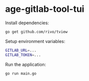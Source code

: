 # age-gitlab-tool-tui

Install dependencies:

```bash
go get github.com/rivo/tview
```

Setup environment variables:

```bash
GITLAB_URL=...
GITLAB_TOKEN=...

```

Run the application:

```bash
go run main.go
```
